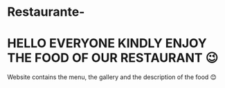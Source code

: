 # Restaurante-
<h1> HELLO EVERYONE KINDLY ENJOY THE FOOD OF OUR RESTAURANT 😉 </h1>
<p> Website contains the menu, the gallery and the description of the food 😊</p>
